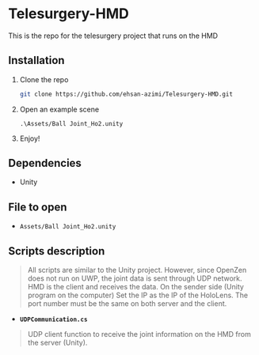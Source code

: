 
# Telesurgery-HMD
This is the repo for the telesurgery project that runs on the HMD

## Installation

1. Clone the repo
   ```sh
   git clone https://github.com/ehsan-azimi/Telesurgery-HMD.git
   ```
2. Open an example scene
   ```
   .\Assets/Ball Joint_Ho2.unity
   ```
3. Enjoy!
## Dependencies
* Unity 

## File to open
* `Assets/Ball Joint_Ho2.unity`

## Scripts description
>All scripts are similar to the Unity project. However, since OpenZen does not run on UWP, the joint data is sent through UDP network. HMD is the client and receives the data. On the sender side (Unity program on the computer) Set the IP as the IP of the HoloLens. The port number must be the same on both server and the client.

* **`UDPCommunication.cs`**
>UDP client function to receive the joint information on the HMD from the server (Unity).
